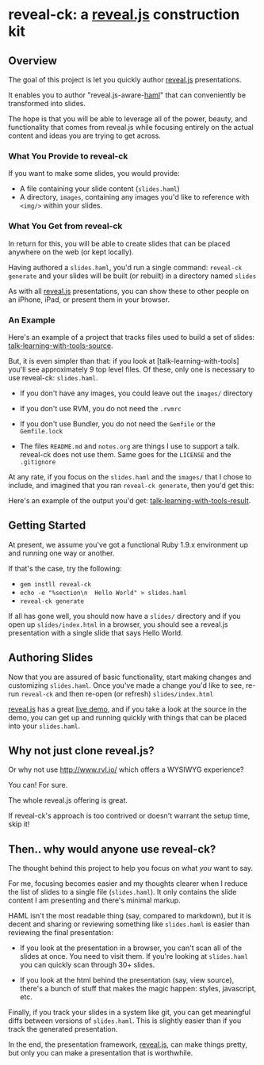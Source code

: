 # reveal-ck: a [reveal.js](http://lab.hakim.se/reveal-js/) construction kit

## Overview

The goal of this project is let you quickly author
[reveal.js](http://lab.hakim.se/reveal-js/) presentations.

It enables you to author "reveal.js-aware-[haml](http://haml.info/)"
that can conveniently be transformed into slides.

The hope is that you will be able to leverage all of the power,
beauty, and functionality that comes from reveal.js while focusing
entirely on the actual content and ideas you are trying to get across.

### What You Provide to reveal-ck

If you want to make some slides, you would provide:

* A file containing your slide content (`slides.haml`)
* A directory, `images`, containing any images you'd like to reference
  with `<img/>` within your slides.

### What You Get from reveal-ck

In return for this, you will be able to create slides that can be
placed anywhere on the web (or kept locally).

Having authored a `slides.haml`, you'd run a single command:
`reveal-ck generate` and your slides will be built (or rebuilt) in a
directory named `slides`

As with all [reveal.js](http://lab.hakim.se/reveal-js/) presentations,
you can show these to other people on an iPhone, iPad, or present them
in your browser.

### An Example

Here's an example of a project that tracks files used to build a set
of slides: [talk-learning-with-tools-source].

But, it is even simpler than that: if you look at
[talk-learning-with-tools] you'll see approximately 9 top level files.
Of these, only one is necessary to use reveal-ck: `slides.haml`.

* If you don't have any images, you could leave out the `images/`
  directory

* If you don't use RVM, you do not need the `.rvmrc`

* If you don't use Bundler, you do not need the `Gemfile` or the
  `Gemfile.lock`

* The files `README.md` and `notes.org` are things I use to support a
  talk. reveal-ck does not use them. Same goes for the `LICENSE` and
  the `.gitignore`

At any rate, if you focus on the `slides.haml` and the `images/` that
I chose to include, and imagined that you ran `reveal-ck generate`,
then you'd get this:

Here's an example of the output you'd get:
[talk-learning-with-tools-result].

## Getting Started

At present, we assume you've got a functional Ruby 1.9.x environment
up and running one way or another.

If that's the case, try the following:

* `gem instll reveal-ck`
* `echo -e "%section\n  Hello World" > slides.haml`
* `reveal-ck generate`

If all has gone well, you should now have a `slides/` directory and if
you open up `slides/index.html` in a browser, you should see a
reveal.js presentation with a single slide that says Hello World.

## Authoring Slides

Now that you are assured of basic functionality, start making changes
and customizing ```slides.haml```. Once you've made a change you'd
like to see, re-run ```reveal-ck``` and then re-open (or refresh) ```slides/index.html```

[reveal.js](http://lab.hakim.se/reveal-js/) has a great
[live demo](http://lab.hakim.se/reveal-js/), and if you take a look at
the source in the demo, you can get up and running quickly with things
that can be placed into your ```slides.haml```.

## Why not just clone reveal.js?

Or why not use http://www.rvl.io/ which offers a WYSIWYG experience?

You can! For sure.

The whole reveal.js offering is great.

If reveal-ck's approach is too contrived or doesn't warrant the setup
time, skip it!

## Then.. why would anyone use reveal-ck?

The thought behind this project to help you focus on what *you* want
to say.

For me, focusing becomes easier and my thoughts clearer when I reduce
the list of slides to a single file (```slides.haml```). It only
contains the slide content I am presenting and there's minimal markup.

HAML isn't the most readable thing (say, compared to markdown), but it
is decent and sharing or reviewing something like ```slides.haml``` is
easier than reviewing the final presentation:

* If you look at the presentation in a browser, you can't scan all of
  the slides at once. You need to visit them. If you're looking at
  ```slides.haml``` you can quickly scan through 30+ slides.

* If you look at the html behind the presentation (say, view source),
  there's a bunch of stuff that makes the magic happen: styles,
  javascript, etc.

Finally, if you track your slides in a system like git, you can get
meaningful diffs between versions of ```slides.haml```. This is
slightly easier than if you track the generated presentation.

In the end, the presentation framework,
[reveal.js](http://lab.hakim.se/reveal-js/), can make things pretty,
but only you can make a presentation that is worthwhile.

[talk-learning-with-tools-source]: https://github.com/jedcn/talk-learning-with-tools
[talk-learning-with-tools-result]: http://www.jednorthridge.com/talks/learning-with-tools
